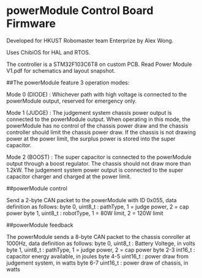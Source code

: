 # powerModule Control Board Firmware

Developed for HKUST Robomaster team Enterprize by Alex Wong.

Uses ChibiOS for HAL and RTOS. 

The controller is a STM32F103C6T8 on custom PCB. Read Power Module V1.pdf for schematics and layout snapshot.

##The powerModule feature 3 operation modes:

Mode 0 (DIODE) : Whichever path with high voltage is connected to the powerModule output, reserved for emergency only.

Mode 1 (JUDGE) : The judgement system chassis power output is connected to the powerModule output. When operating in this mode, the powerModule has no control of the chassis power draw and the chassis controller should limit the chassis power draw. If the chassis is not drawing power at the power limit, the surplus power is stored into the super capacitor.

Mode 2 (BOOST) : The super capacitor is connected to the powerModule output through a boost regulator. The chassis should not draw more than 1.2kW. The judgement system power output is connected to the super capacitor charger and charged at the power limit.

##powerModule control

Send a 2-byte CAN packet to the powerModule with ID 0x055, data definition as follows:
    byte 0, uint8_t : pathType, 1 = judge power, 2 = cap power
    byte 1, uint8_t : robotType, 1 = 80W limit, 2 = 120W limit

##powerModule feedback

The powerModule sends a 8-byte CAN packet to the chassis conroller at 1000Hz, data definition as follows:
    byte 0, uint8_t : Battery Voltege, in volts
    byte 1, uint8_t : pathType, 1 = judge power, 2 = cap power
    byte 2-3 int16_t : capacitor energy available, in joules
    byte 4-5 uint16_t : power draw from judgement system, in watts
    byte 6-7 uint16_t : power draw of chassis, in watts
